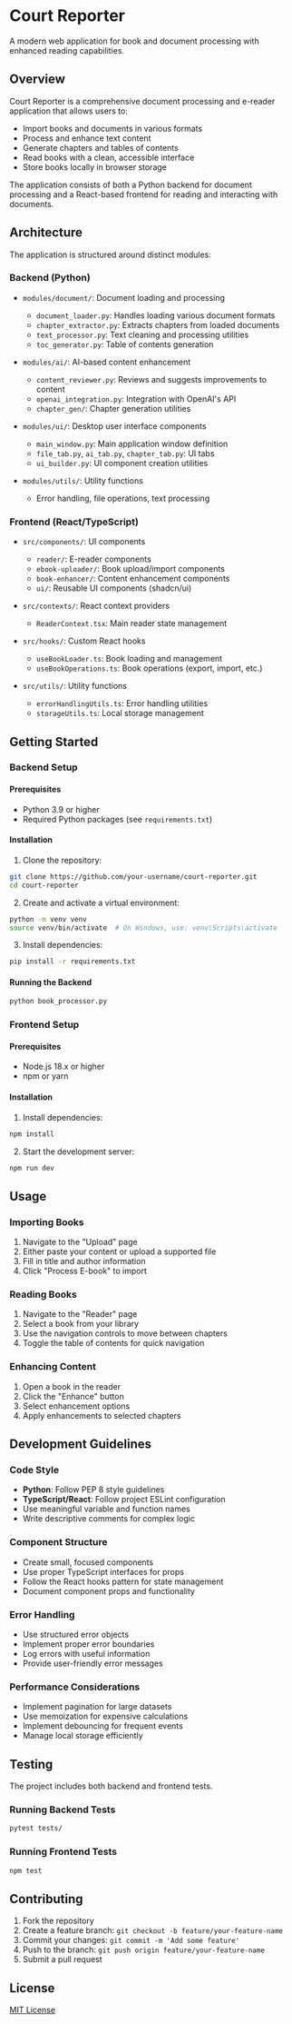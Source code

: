 
# Court Reporter

A modern web application for book and document processing with enhanced reading capabilities.

## Overview

Court Reporter is a comprehensive document processing and e-reader application that allows users to:

- Import books and documents in various formats
- Process and enhance text content
- Generate chapters and tables of contents
- Read books with a clean, accessible interface
- Store books locally in browser storage

The application consists of both a Python backend for document processing and a React-based frontend for reading and interacting with documents.

## Architecture

The application is structured around distinct modules:

### Backend (Python)

- `modules/document/`: Document loading and processing
  - `document_loader.py`: Handles loading various document formats
  - `chapter_extractor.py`: Extracts chapters from loaded documents
  - `text_processor.py`: Text cleaning and processing utilities
  - `toc_generator.py`: Table of contents generation
  
- `modules/ai/`: AI-based content enhancement
  - `content_reviewer.py`: Reviews and suggests improvements to content
  - `openai_integration.py`: Integration with OpenAI's API
  - `chapter_gen/`: Chapter generation utilities
  
- `modules/ui/`: Desktop user interface components
  - `main_window.py`: Main application window definition
  - `file_tab.py`, `ai_tab.py`, `chapter_tab.py`: UI tabs
  - `ui_builder.py`: UI component creation utilities
  
- `modules/utils/`: Utility functions
  - Error handling, file operations, text processing

### Frontend (React/TypeScript)

- `src/components/`: UI components
  - `reader/`: E-reader components
  - `ebook-uploader/`: Book upload/import components
  - `book-enhancer/`: Content enhancement components
  - `ui/`: Reusable UI components (shadcn/ui)
  
- `src/contexts/`: React context providers
  - `ReaderContext.tsx`: Main reader state management

- `src/hooks/`: Custom React hooks
  - `useBookLoader.ts`: Book loading and management
  - `useBookOperations.ts`: Book operations (export, import, etc.)

- `src/utils/`: Utility functions
  - `errorHandlingUtils.ts`: Error handling utilities
  - `storageUtils.ts`: Local storage management

## Getting Started

### Backend Setup

#### Prerequisites

- Python 3.9 or higher
- Required Python packages (see `requirements.txt`)

#### Installation

1. Clone the repository:
```bash
git clone https://github.com/your-username/court-reporter.git
cd court-reporter
```

2. Create and activate a virtual environment:
```bash
python -m venv venv
source venv/bin/activate  # On Windows, use: venv\Scripts\activate
```

3. Install dependencies:
```bash
pip install -r requirements.txt
```

#### Running the Backend

```bash
python book_processor.py
```

### Frontend Setup

#### Prerequisites

- Node.js 18.x or higher
- npm or yarn

#### Installation

1. Install dependencies:
```bash
npm install
```

2. Start the development server:
```bash
npm run dev
```

## Usage

### Importing Books

1. Navigate to the "Upload" page
2. Either paste your content or upload a supported file
3. Fill in title and author information
4. Click "Process E-book" to import

### Reading Books

1. Navigate to the "Reader" page
2. Select a book from your library
3. Use the navigation controls to move between chapters
4. Toggle the table of contents for quick navigation

### Enhancing Content

1. Open a book in the reader
2. Click the "Enhance" button
3. Select enhancement options
4. Apply enhancements to selected chapters

## Development Guidelines

### Code Style

- **Python**: Follow PEP 8 style guidelines
- **TypeScript/React**: Follow project ESLint configuration
- Use meaningful variable and function names
- Write descriptive comments for complex logic

### Component Structure

- Create small, focused components
- Use proper TypeScript interfaces for props
- Follow the React hooks pattern for state management
- Document component props and functionality

### Error Handling

- Use structured error objects
- Implement proper error boundaries
- Log errors with useful information
- Provide user-friendly error messages

### Performance Considerations

- Implement pagination for large datasets
- Use memoization for expensive calculations
- Implement debouncing for frequent events
- Manage local storage efficiently

## Testing

The project includes both backend and frontend tests.

### Running Backend Tests

```bash
pytest tests/
```

### Running Frontend Tests

```bash
npm test
```

## Contributing

1. Fork the repository
2. Create a feature branch: `git checkout -b feature/your-feature-name`
3. Commit your changes: `git commit -m 'Add some feature'`
4. Push to the branch: `git push origin feature/your-feature-name`
5. Submit a pull request

## License

[MIT License](LICENSE)
